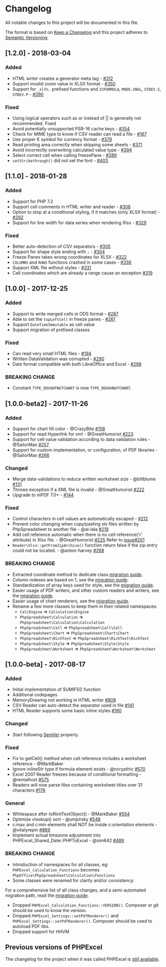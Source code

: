 # Changelog

All notable changes to this project will be documented in this file.

The format is based on [Keep a Changelog](http://keepachangelog.com/)
and this project adheres to [Semantic Versioning](http://semver.org/).

## [1.2.0] - 2018-03-04

### Added

- HTML writer creates a generator meta tag - [#312](https://github.com/PHPOffice/PhpSpreadsheet/issues/312)
- Support invalid zoom value in XLSX format - [#350](https://github.com/PHPOffice/PhpSpreadsheet/pull/350)
- Support for `_xlfn.` prefixed functions and `ISFORMULA`, `MODE.SNGL`, `STDEV.S`, `STDEV.P` - [#390](https://github.com/PHPOffice/PhpSpreadsheet/pull/390)

### Fixed

- Using logical operators such as or instead of || is generally not recommended. Fixed
- Avoid potentially unsupported PSR-16 cache keys - [#354](https://github.com/PHPOffice/PhpSpreadsheet/issues/354)
- Check for MIME type to know if CSV reader can read a file - [#167](https://github.com/PHPOffice/PhpSpreadsheet/issues/167)
- Use proper € symbol for currency format - [#379](https://github.com/PHPOffice/PhpSpreadsheet/pull/379)
- Read printing area correctly when skipping some sheets - [#371](https://github.com/PHPOffice/PhpSpreadsheet/issues/371)
- Avoid incorrectly overwriting calculated value type - [#394](https://github.com/PHPOffice/PhpSpreadsheet/issues/394)
- Select correct cell when calling freezePane - [#389](https://github.com/PHPOffice/PhpSpreadsheet/issues/389)
- `setStrikethrough()` did not set the font - [#403](https://github.com/PHPOffice/PhpSpreadsheet/issues/403)

## [1.1.0] - 2018-01-28

### Added

- Support for PHP 7.2
- Support cell comments in HTML writer and reader - [#308](https://github.com/PHPOffice/PhpSpreadsheet/issues/308)
- Option to stop at a conditional styling, if it matches (only XLSX format) - [#292](https://github.com/PHPOffice/PhpSpreadsheet/pull/292)
- Support for line width for data series when rendering Xlsx - [#329](https://github.com/PHPOffice/PhpSpreadsheet/pull/329)

### Fixed

- Better auto-detection of CSV separators - [#305](https://github.com/PHPOffice/PhpSpreadsheet/issues/305)
- Support for shape style ending with `;` - [#304](https://github.com/PHPOffice/PhpSpreadsheet/issues/304)
- Freeze Panes takes wrong coordinates for XLSX - [#322](https://github.com/PHPOffice/PhpSpreadsheet/issues/322)
- `COLUMNS` and `ROWS` functions crashed in some cases - [#336](https://github.com/PHPOffice/PhpSpreadsheet/issues/336)
- Support XML file without styles - [#331](https://github.com/PHPOffice/PhpSpreadsheet/pull/331)
- Cell coordinates which are already a range cause an exception [#319](https://github.com/PHPOffice/PhpSpreadsheet/issues/319)

## [1.0.0] - 2017-12-25

### Added

- Support to write merged cells in ODS format - [#287](https://github.com/PHPOffice/PhpSpreadsheet/issues/287)
- Able to set the `topLeftCell` in freeze panes - [#261](https://github.com/PHPOffice/PhpSpreadsheet/pull/261)
- Support `DateTimeImmutable` as cell value
- Support migration of prefixed classes

### Fixed

- Can read very small HTML files - [#194](https://github.com/PHPOffice/PhpSpreadsheet/issues/194)
- Written DataValidation was corrupted - [#290](https://github.com/PHPOffice/PhpSpreadsheet/issues/290)
- Date format compatible with both LibreOffice and Excel - [#298](https://github.com/PHPOffice/PhpSpreadsheet/issues/298)

### BREAKING CHANGE

- Constant `TYPE_DOUGHTNUTCHART` is now `TYPE_DOUGHNUTCHART`.

## [1.0.0-beta2] - 2017-11-26

### Added

- Support for chart fill color - @CrazyBite [#158](https://github.com/PHPOffice/PhpSpreadsheet/pull/158)
- Support for read Hyperlink for xml - @GreatHumorist [#223](https://github.com/PHPOffice/PhpSpreadsheet/pull/223)
- Support for cell value validation according to data validation rules - @SailorMax [#257](https://github.com/PHPOffice/PhpSpreadsheet/pull/257)
- Support for custom implementation, or configuration, of PDF libraries - @SailorMax [#266](https://github.com/PHPOffice/PhpSpreadsheet/pull/266)

### Changed

- Merge data-validations to reduce written worksheet size - @billblume [#131](https://github.com/PHPOffice/PhpSpreadSheet/issues/131)
- Throws exception if a XML file is invalid - @GreatHumorist [#222](https://github.com/PHPOffice/PhpSpreadsheet/pull/222)
- Upgrade to mPDF 7.0+ - [#144](https://github.com/PHPOffice/PhpSpreadsheet/issues/144)

### Fixed

- Control characters in cell values are automatically escaped - [#212](https://github.com/PHPOffice/PhpSpreadsheet/issues/212)
- Prevent color changing when copy/pasting xls files written by PhpSpreadsheet to another file - @al-lala [#218](https://github.com/PHPOffice/PhpSpreadsheet/issues/218)
- Add cell reference automatic when there is no cell reference('r' attribute) in Xlsx file. - @GreatHumorist [#225](https://github.com/PHPOffice/PhpSpreadsheet/pull/225) Refer to [issue#201](https://github.com/PHPOffice/PhpSpreadsheet/issues/201)
- `Reader\Xlsx::getFromZipArchive()` function return false if the zip entry could not be located. - @anton-harvey [#268](https://github.com/PHPOffice/PhpSpreadsheet/pull/268)

### BREAKING CHANGE

- Extracted coordinate method to dedicate class [migration guide](./docs/topics/migration-from-PHPExcel.md).
- Column indexes are based on 1, see the [migration guide](./docs/topics/migration-from-PHPExcel.md).
- Standardization of array keys used for style, see the [migration guide](./docs/topics/migration-from-PHPExcel.md).
- Easier usage of PDF writers, and other custom readers and writers, see the [migration guide](./docs/topics/migration-from-PHPExcel.md).
- Easier usage of chart renderers, see the [migration guide](./docs/topics/migration-from-PHPExcel.md).
- Rename a few more classes to keep them in their related namespaces:
    - `CalcEngine` => `Calculation\Engine`
    - `PhpSpreadsheet\Calculation` => `PhpSpreadsheet\Calculation\Calculation`
    - `PhpSpreadsheet\Cell` => `PhpSpreadsheet\Cell\Cell`
    - `PhpSpreadsheet\Chart` => `PhpSpreadsheet\Chart\Chart`
    - `PhpSpreadsheet\RichText` => `PhpSpreadsheet\RichText\RichText`
    - `PhpSpreadsheet\Style` => `PhpSpreadsheet\Style\Style`
    - `PhpSpreadsheet\Worksheet` => `PhpSpreadsheet\Worksheet\Worksheet`

## [1.0.0-beta] - 2017-08-17

### Added

- Initial implementation of SUMIFS() function
- Additional codepages
- MemoryDrawing not working in HTML writer [#808](https://github.com/PHPOffice/PHPExcel/issues/808)
- CSV Reader can auto-detect the separator used in file [#141](https://github.com/PHPOffice/PhpSpreadsheet/pull/141)
- HTML Reader supports some basic inline styles [#180](https://github.com/PHPOffice/PhpSpreadsheet/pull/180)

### Changed

- Start following [SemVer](http://semver.org) properly.

### Fixed

- Fix to getCell() method when cell reference includes a worksheet reference - @MarkBaker
- Ignore inlineStr type if formula element exists - @ncrypthic [#570](https://github.com/PHPOffice/PHPExcel/issues/570)
- Excel 2007 Reader freezes because of conditional formatting - @rentalhost [#575](https://github.com/PHPOffice/PHPExcel/issues/575)
- Readers will now parse files containing worksheet titles over 31 characters [#176](https://github.com/PHPOffice/PhpSpreadsheet/pull/176)

### General

- Whitespace after toRichTextObject() - @MarkBaker [#554](https://github.com/PHPOffice/PHPExcel/issues/554)
- Optimize vlookup() sort - @umpirsky [#548](https://github.com/PHPOffice/PHPExcel/issues/548)
- c:max and c:min elements shall NOT be inside c:orientation elements - @vitalyrepin [#869](https://github.com/PHPOffice/PHPExcel/pull/869)
- Implement actual timezone adjustment into PHPExcel_Shared_Date::PHPToExcel - @sim642 [#489](https://github.com/PHPOffice/PHPExcel/pull/489)

### BREAKING CHANGE

- Introduction of namespaces for all classes, eg: `PHPExcel_Calculation_Functions` becomes `PhpOffice\PhpSpreadsheet\Calculation\Functions`
- Some classes were renamed for clarity and/or consistency:

For a comprehensive list of all class changes, and a semi-automated migration path, read the [migration guide](./docs/topics/migration-from-PHPExcel.md).

- Dropped `PHPExcel_Calculation_Functions::VERSION()`. Composer or git should be used to know the version.
- Dropped `PHPExcel_Settings::setPdfRenderer()` and `PHPExcel_Settings::setPdfRenderer()`. Composer should be used to autoload PDF libs.
- Dropped support for HHVM

## Previous versions of PHPExcel

The changelog for the project when it was called PHPExcel is [still available](./CHANGELOG.PHPExcel.md).

